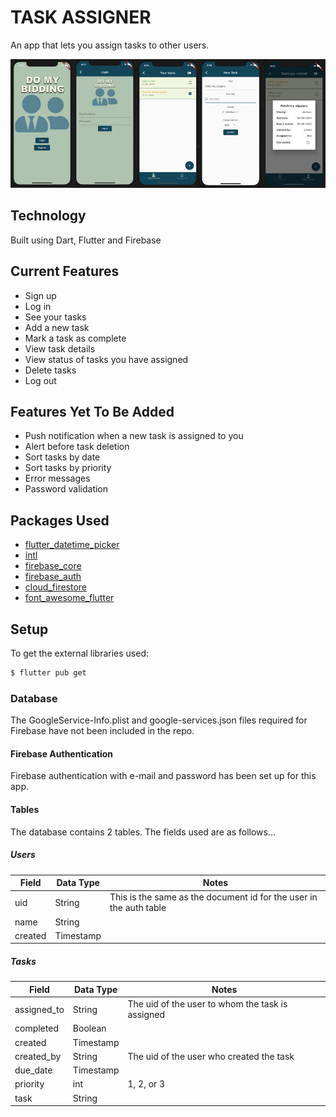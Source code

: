# TASK ASSIGNER

An app that lets you assign tasks to other users. 

![Screenshots](screenshots.jpg)

## Technology
Built using Dart, Flutter and Firebase

## Current Features
- Sign up
- Log in
- See your tasks
- Add a new task
- Mark a task as complete
- View task details
- View status of tasks you have assigned
- Delete tasks
- Log out

## Features Yet To Be Added
- Push notification when a new task is assigned to you
- Alert before task deletion 
- Sort tasks by date
- Sort tasks by priority
- Error messages
- Password validation

## Packages Used
- [flutter_datetime_picker](https://pub.dev/packages/flutter_datetime_picker)
- [intl](https://pub.dev/packages/intl)
- [firebase_core](https://pub.dev/packages/firebase_core)
- [firebase_auth](https://pub.dev/packages/firebase_auth)
- [cloud_firestore](https://pub.dev/packages/cloud_firestore)
- [font_awesome_flutter](https://pub.dev/packages/font_awesome_flutter)

## Setup

To get the external libraries used:

```bash
$ flutter pub get
```


### Database

The GoogleService-Info.plist and google-services.json files required for Firebase have not been included in the repo. 

#### Firebase Authentication

Firebase authentication with e-mail and password has been set up for this app.

#### Tables

The database contains 2 tables. The fields used are as follows...

##### Users

| Field | Data Type | Notes |
|---|---|---|  
| uid | String | This is the same as the document id for the user in the auth table |
| name | String | | 
| created | Timestamp | |

##### Tasks

| Field | Data Type | Notes |
|---|---|---|  
| assigned_to | String | The uid of the user to whom the task is assigned |
| completed | Boolean | | 
| created | Timestamp | |
| created_by | String | The uid of the user who created the task |
| due_date | Timestamp | |
| priority | int | 1, 2, or 3 |
| task | String | |


